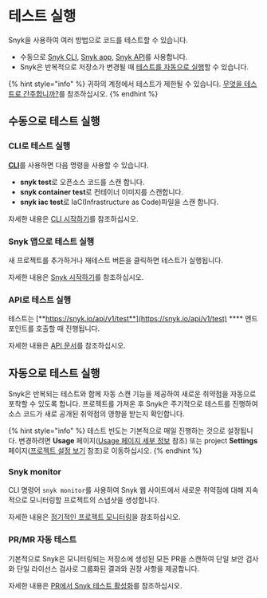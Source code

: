 # 테스트 실행

Snyk을 사용하여 여러 방법으로 코드를 테스트할 수 있습니다.

* 수동으로 [Snyk CLI](running-tests.md), [Snyk app](running-tests.md), [Snyk API](running-tests.md)를 사용합니다.
* Snyk은 반복적으로 저장소가 변경될 때 [테스트를 자동으로 실행](running-tests.md)할 수 있습니다.

{% hint style="info" %}
귀하의 계정에서 테스트가 제한될 수 있습니다. [무엇을 테스트로 간주합니까?](https://support.snyk.io/hc/en-us/articles/360000925418-What-counts-as-a-test-)를 참조하십시오.
{% endhint %}

## 수동으로 테스트 실행

### CLI로 테스트 실행

[**CLI**](https://snyk.io/docs/using-snyk)를 사용하면 다음 명령을 사용할 수 있습니다.

* **snyk test**로 오픈소스 코드를 스캔 합니다.
* **snyk container test**로 컨테이너 이미지를 스캔합니다.
* **snyk iac test**로 IaC(Infrastructure as Code)파일을 스캔 합니다.

자세한 내용은 [CLI 시작하기](https://docs.snyk.io/snyk-cli/guides-for-our-cli/getting-started-with-the-cli)를 참조하십시오.

### Snyk 앱으로 테스트 실행

새 프로젝트를 추가하거나 재테스트 버튼을 클릭하면 테스트가 실행됩니다.

자세한 내용은 [Snyk 시작하기](../../getting-started/getting-started-snyk-products/)를 참조하십시오.

### API로 테스트 실행

테스트는 [**https://snyk.io/api/v1/test**](https://snyk.io/api/v1/test) **** 엔드포인트를 호출할 때 진행됩니다.

자세한 내용은 [API 문서](https://github.com/snyk/user-docs/tree/54e0dec0fe0e081d49f34119a9018499ad5c9e96/introducing-snyk/snyks-core-concepts/running-tests/README.md)를 참조하십시오.

## 자동으로 테스트 실행

Snyk은 반복되는 테스트와 함께 자동 스캔 기능을 제공하여 새로운 취약점을 자동으로 포착할 수 있도록 합니다. 프로젝트를 가져온 후 Snyk은 주기적으로 테스트를 진행하여 소스 코드가 새로 공개된 취약점의 영향을 받는지 확인합니다.

{% hint style="info" %}
테스트 빈도는 기본적으로 매일 진행하는 것으로 설정됩니다. 변경하려면 **Usage** 페이지([Usage 페이지 세부 정보](https://docs.snyk.io/user-and-group-management/managing-settings/usage-page-details) 참조) 또는 project **Settings** 페이지([프로젝트 설정 보기](https://docs.snyk.io/getting-started/introduction-to-snyk-projects/view-project-settings) 참조)로 이동하십시오.
{% endhint %}

### Snyk monitor

CLI 명령어 `snyk monitor`를 사용하여 Snyk 웹 사이트에서 새로운 취약점에 대해 지속적으로 모니터링할 프로젝트의 스냅샷을 생성합니다.

자세한 내용은 [정기적인 프로젝트 모니터링](https://docs.snyk.io/snyk-cli/secure-your-projects-in-the-long-term/monitor-your-projects-at-regular-intervals)을 참조하십시오.

### PR/MR 자동 테스트

기본적으로 Snyk은 모니터링되는 저장소에 생성된 모든 PR을 스캔하여 단일 보안 검사와 단일 라이선스 검사로 그룹화된 결과와 권장 사항을 제공합니다.

자세한 내용은 [PR에서 Snyk 테스트 활성화](https://docs.snyk.io/getting-started/snyk-scm-integration-good-practices)를 참조하십시오.
